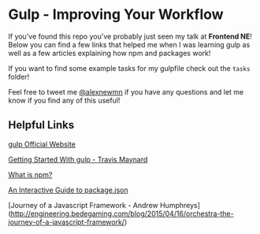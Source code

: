 # Gulp - Improving Your Workflow
If you've found this repo you've probably just seen my talk at **Frontend NE**! Below you can find a few links that helped me when I was learning gulp as well as a few articles explaining how npm and packages work!

If you want to find some example tasks for my gulpfile check out the `tasks` folder! 

Feel free to tweet me [@alexnewmn](https://twitter.com/alexnewmn) if you have any questions and let me know if you find any of this useful!

## Helpful Links
[gulp Official Website](http://gulpjs.com/)

[Getting Started With gulp - Travis Maynard](https://travismaynard.com/writing/getting-started-with-gulp)

[What is npm?](https://docs.npmjs.com/getting-started/what-is-npm)

[An Interactive Guide to package.json](http://browsenpm.org/package.json)

[Journey of a Javascript Framework - Andrew Humphreys] (http://engineering.bedegaming.com/blog/2015/04/16/orchestra-the-journey-of-a-javascript-framework/)

